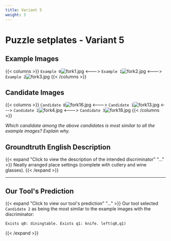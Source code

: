 ```yaml
---
title: Variant 5
weight: 3
---
```


# Puzzle setplates - Variant 5

## Example Images
{{< columns >}}
`Example 0`![fork1.jpg](/natscene-data/images/fork1.jpg)
<--->
`Example 1`![fork2.jpg](/natscene-data/images/fork2.jpg)
<--->
`Example 2`![fork3.jpg](/natscene-data/images/fork3.jpg)
{{< /columns >}}

## Candidate Images
{{< columns >}}
`Candidate 0`![fork16.jpg](/natscene-data/images/fork16.jpg)
<--->
`Candidate 1`![fork13.jpg](/natscene-data/images/fork13.jpg)
<--->
`Candidate 2`![fork4.jpg](/natscene-data/images/fork4.jpg)
<--->
`Candidate 3`![fork18.jpg](/natscene-data/images/fork18.jpg)
{{< /columns >}}

*Which candidate among the above candidates is most similar to all the example images? Explain why.*

## Groundtruth English Description

{{< expand "Click to view the description of the intended discriminator" "..." >}}
Neatly arranged place settings (complete with cutlery and wine glasses).
{{< /expand >}}

---



## Our Tool's Prediction

{{< expand "Click to view our tool's prediction" "..." >}}
Our tool selected `Candidate 2` as being the most similar to the example images with the discriminator:
```plaintext
Exists q0: diningtable. Exists q1: knife. left(q0,q1)
```
{{< /expand >}}
